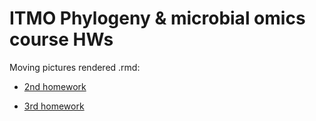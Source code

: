 # ITMO Phylogeny & microbial omics course HWs

Moving pictures rendered .rmd:

- <a href = "https://html-preview.github.io/?url=https://github.com/dsmutin/ITMO_microbial_phylo/blob/main/mt_eve/hw2.html">2nd homework</a>

- <a href = "https://html-preview.github.io/?url=https://github.com/dsmutin/ITMO_microbial_phylo/blob/main/course/eusociality.pdf">3rd homework</a>
